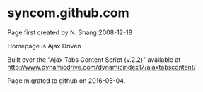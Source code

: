 # syncom.github.com

Page first created by N. Shang 2008-12-18

Homepage is Ajax Driven

Built over the "Ajax Tabs Content Script (v.2.2)" available at http://www.dynamicdrive.com/dynamicindex17/ajaxtabscontent/

Page migrated to github on 2016-08-04.
